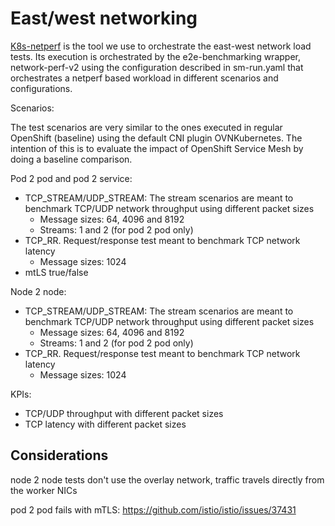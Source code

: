 # East/west networking

[K8s-netperf](https://github.com/cloud-bulldozer/k8s-netperf) is the tool we use to orchestrate the east-west network load tests. Its execution is orchestrated by the e2e-benchmarking wrapper, network-perf-v2 using the configuration described in sm-run.yaml that orchestrates a netperf based workload in different scenarios and configurations.

Scenarios:

The test scenarios are very similar to the ones executed in regular OpenShift (baseline) using the default CNI plugin OVNKubernetes. The intention of this is to evaluate the impact of OpenShift Service Mesh by doing a baseline comparison.

Pod 2 pod and pod 2 service:

- TCP_STREAM/UDP_STREAM: The stream scenarios are meant to benchmark TCP/UDP network throughput using different packet sizes
  - Message sizes: 64, 4096 and 8192
  - Streams: 1 and 2 (for pod 2 pod only)
- TCP_RR. Request/response test meant to benchmark TCP network latency
  - Message sizes: 1024
- mtLS true/false

Node 2 node:

- TCP_STREAM/UDP_STREAM: The stream scenarios are meant to benchmark TCP/UDP network throughput using different packet sizes
  - Message sizes: 64, 4096 and 8192
  - Streams: 1 and 2 (for pod 2 pod only)
- TCP_RR. Request/response test meant to benchmark TCP network latency
  - Message sizes: 1024

KPIs:
- TCP/UDP throughput with different packet sizes
- TCP latency with different packet sizes


## Considerations

node 2 node tests don't use the overlay network, traffic travels directly from the worker NICs

pod 2 pod fails with mTLS: https://github.com/istio/istio/issues/37431

